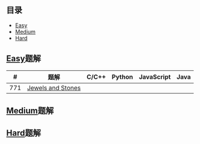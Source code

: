 ## 目录

- [Easy](#Easy题解)
- [Medium](#Medium题解)
- [Hard](#Hard题解)

## [Easy](https://leetcode.com/problemset/all/?difficulty=Easy)题解
| #    | 题解                                                         | C/C++ | Python | JavaScript | Java |
| ---- | ------------------------------------------------------------ | ----- | ------ | ---------- | ---- |
| 771  | [Jewels and Stones](https://leetcode.com/problems/jewels-and-stones) |       |        |            |      |

## [Medium](https://leetcode.com/problemset/all/?difficulty=Medium)题解

## [Hard](https://leetcode.com/problemset/all/?difficulty=Hard)题解
